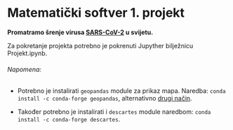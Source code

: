 # Matematički softver 1. projekt

<b>Promatramo šrenje virusa <u>SARS-CoV-2</u> u svijetu.</b>

<p>Za pokretanje projekta potrebno je pokrenuti Jupyther bilježnicu Projekt.ipynb.</p>

###### Napomena:

 * Potrebno je instalirati `geopandas` module za prikaz mapa. 
 Naredba: `conda install -c conda-forge geopandas`, alternativno [drugi način](https://geopandas.org/install.html).
 
 * Također potrebno je instalirati i `descartes` module naredbom: `conda install -c conda-forge descartes`.
